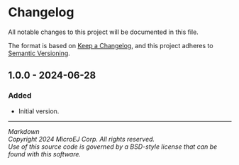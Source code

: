 # Changelog

All notable changes to this project will be documented in this file.

The format is based on [Keep a Changelog](https://keepachangelog.com/en/1.0.0/),
and this project adheres to [Semantic Versioning](https://semver.org/spec/v2.0.0.html).

## 1.0.0 - 2024-06-28

### Added

  - Initial version.

---
_Markdown_   
_Copyright 2024 MicroEJ Corp. All rights reserved._  
_Use of this source code is governed by a BSD-style license that can be found with this software._
